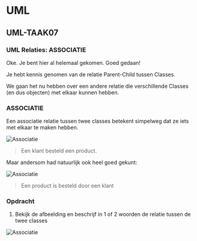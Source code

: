 # UML

## UML-TAAK07

### UML Relaties: ASSOCIATIE

Oke. Je bent hier al helemaal gekomen. Goed gedaan! 

Je hebt kennis genomen van de relatie Parent-Child tussen Classes. 

We gaan het nu hebben over een andere relatie die verschillende Classes (en dus objecten) met elkaar kunnen hebben.

### ASSOCIATIE

Een associatie relatie tussen twee classes betekent simpelweg dat ze iets met elkaar te maken hebben.

![Associatie](images/associatie.png)

> Een klant besteld een product.

Maar andersom had natuurlijk ook heel goed gekunt:

![Associatie](images/associatie2.png)

> Een product is besteld door een klant

### Opdracht

1. Bekijk de afbeelding en beschrijf in 1 of 2 woorden de relatie tussen de twee classes

![Associatie](images/associatie3.png)